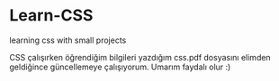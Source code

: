 # Learn-CSS

learning css with small projects

CSS çalışırken öğrendiğim bilgileri yazdığım css.pdf dosyasını elimden geldiğince güncellemeye çalışıyorum. Umarım faydalı olur :)

